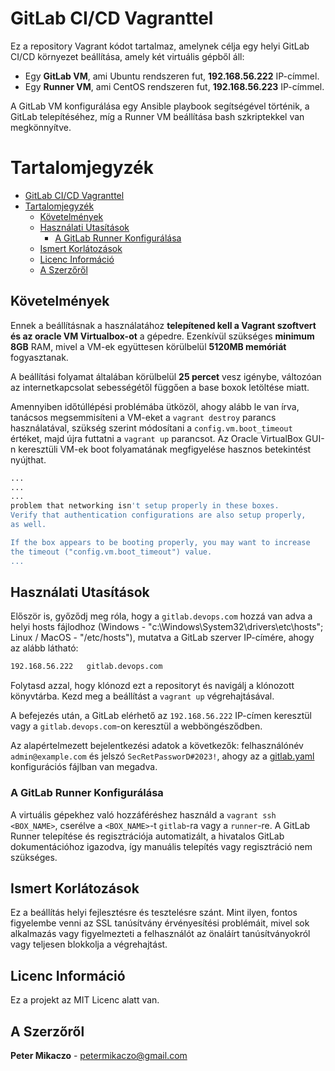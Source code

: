 # GitLab CI/CD Vagranttel

Ez a repository Vagrant kódot tartalmaz, amelynek célja egy helyi GitLab CI/CD környezet beállítása, amely két virtuális gépből áll:

- Egy **GitLab VM**, ami Ubuntu rendszeren fut, **192.168.56.222** IP-címmel.
- Egy **Runner VM**, ami CentOS rendszeren fut, **192.168.56.223** IP-címmel.

A GitLab VM konfigurálása egy Ansible playbook segítségével történik, a GitLab telepítéséhez, míg a Runner VM beállítása bash szkriptekkel van megkönnyítve.

# Tartalomjegyzék

- [GitLab CI/CD Vagranttel](#gitlab-cicd-vagranttel)
- [Tartalomjegyzék](#tartalomjegyzék)
  - [Követelmények](#követelmények)
  - [Használati Utasítások](#használati-utasítások)
    - [A GitLab Runner Konfigurálása](#a-gitlab-runner-konfigurálása)
  - [Ismert Korlátozások](#ismert-korlátozások)
  - [Licenc Információ](#licenc-információ)
  - [A Szerzőről](#a-szerzőről)

## Követelmények

Ennek a beállításnak a használatához **telepítened kell a Vagrant szoftvert és az oracle VM Virtualbox-ot** a gépedre. Ezenkívül szükséges **minimum 8GB** RAM, mivel a VM-ek együttesen körülbelül **5120MB memóriát** fogyasztanak.

A beállítási folyamat általában körülbelül **25 percet** vesz igénybe, változóan az internetkapcsolat sebességétől függően a base boxok letöltése miatt.

Amennyiben időtúllépési problémába ütközöl, ahogy alább le van írva, tanácsos megsemmisíteni a VM-eket a `vagrant destroy` parancs használatával, szükség szerint módosítani a `config.vm.boot_timeout` értéket, majd újra futtatni a `vagrant up` parancsot. Az Oracle VirtualBox GUI-n keresztüli VM-ek boot folyamatának megfigyelése hasznos betekintést nyújthat.

```bash
...
...
...
problem that networking isn't setup properly in these boxes.
Verify that authentication configurations are also setup properly,
as well.

If the box appears to be booting properly, you may want to increase
the timeout ("config.vm.boot_timeout") value.
...
```

## Használati Utasítások

Először is, győződj meg róla, hogy a `gitlab.devops.com` hozzá van adva a helyi hosts fájlodhoz (Windows - "c:\Windows\System32\drivers\etc\hosts"; Linux / MacOS - "/etc/hosts"), mutatva a GitLab szerver IP-címére, ahogy az alább látható:

```bash
192.168.56.222   gitlab.devops.com
```

Folytasd azzal, hogy klónozd ezt a repositoryt és navigálj a klónozott könyvtárba. Kezd meg a beállítást a `vagrant up` végrehajtásával.

A befejezés után, a GitLab elérhető az `192.168.56.222` IP-címen keresztül vagy a `gitlab.devops.com`-on keresztül a webböngésződben.

Az alapértelmezett bejelentkezési adatok a következők:
felhasználónév `admin@example.com` és jelszó `SecRetPassworD#2023!`, ahogy az a [gitlab.yaml](./provision/gitlab.yaml) konfigurációs fájlban van megadva.

### A GitLab Runner Konfigurálása

A virtuális gépekhez való hozzáféréshez használd a `vagrant ssh <BOX_NAME>`, cserélve a `<BOX_NAME>`-t `gitlab`-ra vagy a `runner`-re. A GitLab Runner telepítése és regisztrációja automatizált, a hivatalos GitLab dokumentációhoz igazodva, így manuális telepítés vagy regisztráció nem szükséges.

## Ismert Korlátozások

Ez a beállítás helyi fejlesztésre és tesztelésre szánt. Mint ilyen, fontos figyelembe venni az SSL tanúsítvány érvényesítési problémáit, mivel sok alkalmazás vagy figyelmezteti a felhasználót az önaláírt tanúsítványokról vagy teljesen blokkolja a végrehajtást.

## Licenc Információ

Ez a projekt az MIT Licenc alatt van.

## A Szerzőről

**Peter Mikaczo** - <petermikaczo@gmail.com>